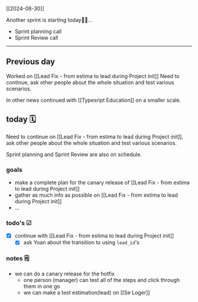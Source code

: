 [[2024-08-30]]

Another sprint is starting today🏃‍♂...

- Sprint planning call
- Sprint Review call

---

## Previous day

Worked on [[Lead Fix - from estima to lead during Project init]]
Need to continue, ask other people about the whole situation and test various scenarios.

In other news continued with [[Typesript Education]] on a smaller scale.

## today 🗓

Need to continue on [[Lead Fix - from estima to lead during Project init]], ask other people about the whole situation and test various scenarios.

Sprint planning and Sprint Review are also on schedule.

### goals

- make a complete plan for the canary release of [[Lead Fix - from estima to lead during Project init]]
- gather as much info as possible on [[Lead Fix - from estima to lead during Project init]]
- ...

### todo's ☑

- [x] continue with [[Lead Fix - from estima to lead during Project init]]
	- [x] ask Yoan about the transition to using `lead_id`'s

### notes 🗒
- we can do a canary release for the hotfix
	- one person (manager) can test all of the steps and click through them in one go
	- we can make a test estimation(lead) on [[Se Loger]]
